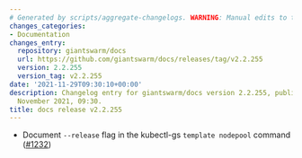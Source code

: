 ```yaml
---
# Generated by scripts/aggregate-changelogs. WARNING: Manual edits to this files will be overwritten.
changes_categories:
- Documentation
changes_entry:
  repository: giantswarm/docs
  url: https://github.com/giantswarm/docs/releases/tag/v2.2.255
  version: 2.2.255
  version_tag: v2.2.255
date: '2021-11-29T09:30:10+00:00'
description: Changelog entry for giantswarm/docs version 2.2.255, published on 29
  November 2021, 09:30.
title: docs release v2.2.255
---
```


- Document `--release` flag in the kubectl-gs `template nodepool` command ([#1232](https://github.com/giantswarm/docs/pull/1232))
